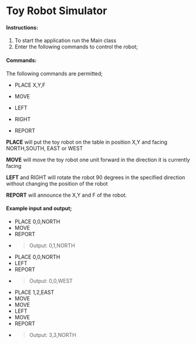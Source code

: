 # Toy Robot Simulator 

#### Instructions:
1. To start the application run the Main class
2. Enter the following commands to control the robot;




#### Commands:
The following commands are permitted;

- PLACE X,Y,F

- MOVE

- LEFT

- RIGHT

- REPORT


**PLACE** will put the toy robot on the table in position X,Y and facing NORTH,SOUTH, EAST or WEST

**MOVE** will move the toy robot one unit forward in the direction it is currently facing

**LEFT** and RIGHT will rotate the robot 90 degrees in the specified direction without changing the position of the robot

**REPORT** will announce the X,Y and F of the robot. 


#### Example input and output;

- PLACE 0,0,NORTH
- MOVE
- REPORT
- > Output: 0,1,NORTH
- PLACE 0,0,NORTH
- LEFT
- REPORT
- >	Output: 0,0,WEST
- PLACE 1,2,EAST
- MOVE
- MOVE
- LEFT
- MOVE
- REPORT
- >	Output: 3,3,NORTH